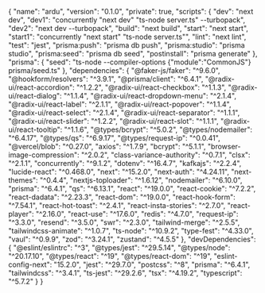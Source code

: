 {
  "name": "ardu",
  "version": "0.1.0",
  "private": true,
  "scripts": {
    "dev": "next dev",
    "dev1": "concurrently \"next dev\" \"ts-node server.ts\" --turbopack",
    "dev2": "next dev --turbopack",
    "build": "next build",
    "start": "next start",
    "start1": "concurrently \"next start\" \"ts-node server.ts\"",
    "lint": "next lint",
    "test": "jest",
    "prisma:push": "prisma db push",
    "prisma:studio": "prisma studio",
    "prisma:seed": "prisma db seed",
    "postinstall": "prisma generate"
  },
  "prisma": {
    "seed": "ts-node --compiler-options {\"module\":\"CommonJS\"} prisma/seed.ts"
  },
  "dependencies": {
    "@faker-js/faker": "^9.6.0",
    "@hookform/resolvers": "^3.9.1",
    "@prisma/client": "^6.4.1",
    "@radix-ui/react-accordion": "^1.2.2",
    "@radix-ui/react-checkbox": "^1.1.3",
    "@radix-ui/react-dialog": "^1.1.4",
    "@radix-ui/react-dropdown-menu": "^2.1.4",
    "@radix-ui/react-label": "^2.1.1",
    "@radix-ui/react-popover": "^1.1.4",
    "@radix-ui/react-select": "^2.1.4",
    "@radix-ui/react-separator": "^1.1.1",
    "@radix-ui/react-slider": "^1.2.2",
    "@radix-ui/react-slot": "^1.1.1",
    "@radix-ui/react-tooltip": "^1.1.6",
    "@types/bcrypt": "^5.0.2",
    "@types/nodemailer": "^6.4.17",
    "@types/qs": "^6.9.17",
    "@types/request-ip": "^0.0.41",
    "@vercel/blob": "^0.27.0",
    "axios": "^1.7.9",
    "bcrypt": "^5.1.1",
    "browser-image-compression": "^2.0.2",
    "class-variance-authority": "^0.7.1",
    "clsx": "^2.1.1",
    "concurrently": "^9.1.2",
    "dotenv": "^16.4.7",
    "kafkajs": "^2.2.4",
    "lucide-react": "^0.468.0",
    "next": "^15.2.0",
    "next-auth": "^4.24.11",
    "next-themes": "^0.4.4",
    "nextjs-toploader": "^1.6.12",
    "nodemailer": "^6.10.0",
    "prisma": "^6.4.1",
    "qs": "^6.13.1",
    "react": "^19.0.0",
    "react-cookie": "^7.2.2",
    "react-dadata": "^2.23.3",
    "react-dom": "^19.0.0",
    "react-hook-form": "^7.54.1",
    "react-hot-toast": "^2.4.1",
    "react-insta-stories": "^2.7.0",
    "react-player": "^2.16.0",
    "react-use": "^17.6.0",
    "redis": "^4.7.0",
    "request-ip": "^3.3.0",
    "resend": "^3.5.0",
    "swr": "^2.3.0",
    "tailwind-merge": "^2.5.5",
    "tailwindcss-animate": "^1.0.7",
    "ts-node": "^10.9.2",
    "type-fest": "^4.33.0",
    "vaul": "^0.9.9",
    "zod": "^3.24.1",
    "zustand": "^4.5.5"
  },
  "devDependencies": {
    "@eslint/eslintrc": "^3",
    "@types/jest": "^29.5.14",
    "@types/node": "^20.17.10",
    "@types/react": "^19",
    "@types/react-dom": "^19",
    "eslint-config-next": "15.2.0",
    "jest": "^29.7.0",
    "postcss": "^8",
    "prisma": "^6.4.1",
    "tailwindcss": "^3.4.1",
    "ts-jest": "^29.2.6",
    "tsx": "^4.19.2",
    "typescript": "^5.7.2"
  }
}

